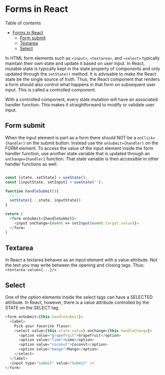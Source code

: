 # Forms in React
Table of contents
- [Forms in React](#forms-in-react)
  - [Form submit](#form-submit)
  - [Textarea](#textarea)
  - [Select](#select)

In HTML form elements such as `<input>`, `<textarea>`, and `<select>` typically maintain their own state and update it based on user input. In React, mutable state is typically kept in the state property of components and only updated through the `setState()` method. It is advisable to make the React state be the single source of truth. Thus, the React component that renders a form should also control what happens in that form on subsequent user input. This is called a controlled component.

With a controlled component, every state mutation will have an associated handler function. This makes it straightforward to modify or validate user input.

## Form submit
When the input element is part as a form there should NOT be a `onClick={handler}` on the submit button. Instead use the `onSubmit={handler}` on the FORM element.
To access the value of the input element inside the form handler function, use another state variable that is updated through an `onChange={handler}` function. That state variable is then accessible in other handler functions as well.
```js

const [state, setState] = useState();
const [inputState, setInput] = useState('');

function handleSubmit(){
  //...
  setState({...state, inputState})
}

return (
  <form onSubmit={handleSubmit}>
    <input onChange={event => setInput(event.target.value)}>
  </form>
)
```

## Textarea
In React a textarea behaves as an input element with a value attribute. Not the text you may write between the opening and closing tags. Thus:
`<textarea value={...}/>`

## Select
One of the option elements inside the select tags can have a SELECTED attribute. In React, however, there is a value attribute controlled by the STATE on the SELECT tag.
```js
<form onSubmit={this.handleSubmit}>
  <label>
    Pick your favorite flavor:
    <select value={this.state.value} onChange={this.handleChange}>
      <option value="grapefruit">Grapefruit</option>
      <option value="lime">Lime</option>
      <option value="coconut">Coconut</option>
      <option value="mango">Mango</option>
    </select>
  </label>
  <input type="submit" value="Submit" />
</form>
```